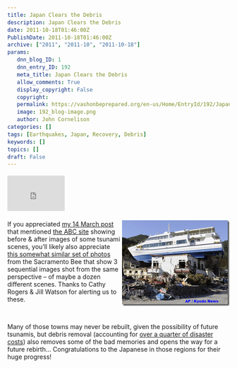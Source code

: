 ```yaml
---
title: Japan Clears the Debris
description: Japan Clears the Debris
date: 2011-10-18T01:46:00Z
PublishDate: 2011-10-18T01:46:00Z
archive: ["2011", "2011-10", "2011-10-18"]
params:
   dnn_blog_ID: 1
   dnn_entry_ID: 192
   meta_title: Japan Clears the Debris
   allow_comments: True
   display_copyright: False
   copyright: 
   permalink: https://vashonbeprepared.org/en-us/Home/EntryId/192/Japan-Clears-the-Debris
   image: 192_blog-image.png
   author: John Cornelison
categories: []
tags: [Earthquakes, Japan, Recovery, Debris]
keywords: []
topics: []
draft: False
---
```


<div class="wlWriterHeaderFooter" style="padding-bottom: 4px; margin: 0px; padding-left: 0px; padding-right: 0px; float: none; padding-top: 4px;"><iframe src="http://www.facebook.com/widgets/like.php?href=http://vashoneoc.org/Blogs/VashonPreparedness/tabid/164/EntryId/192/Japan-Clears-the-Debris.aspx" frameborder="0" scrolling="no" style="width: 130px; height: 80px;border: medium none;"></iframe></div>
<p><a href="http://blogs.sacbee.com/photos/2011/09/japan-marks-6-months-since-ear.html" target="_blank"><img width="244" height="194" title="image" style="background-image: none;   padding-left: 0px; padding-right: 0px; display: inline; float: right;   padding-top: 0px;border: 0px;" alt="image" src="/images/dnnBlog/1/192/Windows-Live-Writer-Japan-starts-to-clear-the-debree_101E5-image_3.png" /></a>If you appreciated <a href="/Blogs/VashonPreparedness/tabid/164/EntryId/60/Visual-Results-of-Japanese-Tsunami.aspx">my 14 March post</a> that mentioned <a href="http://www.abc.net.au/news/specials/japan-quake-2011/" target="_blank">the ABC site</a> showing before &amp; after images of some tsunami scenes, you&rsquo;ll likely also appreciate <a href="http://blogs.sacbee.com/photos/2011/09/japan-marks-6-months-since-ear.html" target="_blank">this somewhat similar set of photos</a> from the Sacramento Bee that show 3 sequential images shot from the same perspective &ndash; of maybe a dozen different scenes. Thanks to Cathy Rogers &amp; Jill Watson for alerting us to these.</p>
<p>&nbsp;</p>
<p>Many of those towns may never be rebuilt, given the possibility of future tsunamis, but debris removal (accounting for <a href="/Blogs/tabid/146/EntryId/97/Disasters-generate-15-years-worth-of-solid-waste-in-just-days.aspx">over a quarter of disaster costs</a>) also removes some of the bad memories and opens the way for a future rebirth&hellip; Congratulations to the Japanese in those regions for their huge progress!</p>
